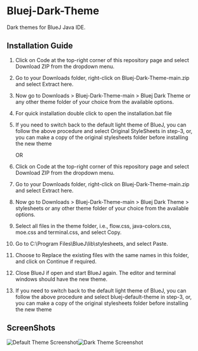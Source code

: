 # Bluej-Dark-Theme
Dark themes for BlueJ Java IDE.
## Installation Guide
1. Click on Code at the top-right corner of this repository page and select Download ZIP from the dropdown menu.  
2. Go to your Downloads folder, right-click on Bluej-Dark-Theme-main.zip and select Extract here.
3. Now go to Downloads > Bluej-Dark-Theme-main > Bluej Dark Theme or any other theme folder of your choice from the available options.
4. For quick installation double click to open the installation.bat file
5. If you need to switch back to the default light theme of BlueJ, you can follow the above procedure and select Original StyleSheets in step-3, or, you can make a copy of the original stylesheets folder before installing the new theme


      OR  


 1. Click on Code at the top-right corner of this repository page and select Download ZIP from the dropdown menu.  
 2. Go to your Downloads folder, right-click on Bluej-Dark-Theme-main.zip and select Extract here.  
 3. Now go to Downloads > Bluej-Dark-Theme-main > Bluej Dark Theme > stylesheets or any other theme folder of your choice from the available options.  
 4. Select all files in the theme folder, i.e., flow.css, java-colors.css, moe.css and terminal.css, and select Copy.  
 5. Go to C:\Program Files\BlueJ\lib\stylesheets, and select Paste.  
 6. Choose to Replace the existing files with the same names in this folder, and click on Continue if required.  
 7. Close BlueJ if open and start BlueJ again. The editor and terminal windows should have the new theme.  
 8. If you need to switch back to the default light theme of BlueJ, you can follow the above procedure and select bluej-default-theme in step-3, or, you can make a copy of the original stylesheets folder before installing the new theme

## ScreenShots
![Default Theme Screenshot](https://github.com/Laserbolt/Bluej-Dark-Theme/assets/160458697/5a471ed5-88c6-4459-9d69-ec891f2be617)![Dark Theme Screenshot](https://github.com/Laserbolt/Bluej-Dark-Theme/assets/160458697/279d7721-481a-4beb-b7bb-8d3236c5db72)


